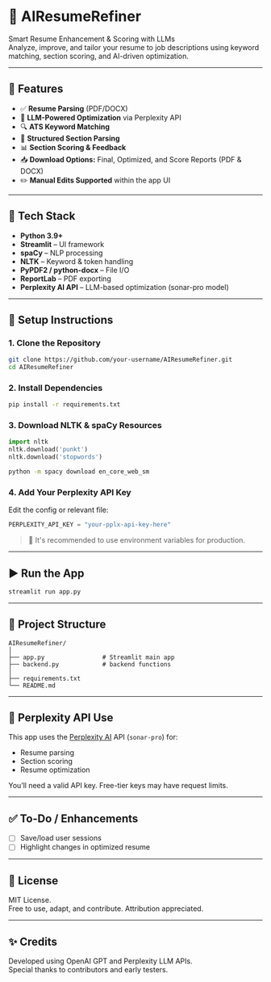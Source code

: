 
# 📘  AIResumeRefiner

Smart Resume Enhancement & Scoring with LLMs  
Analyze, improve, and tailor your resume to job descriptions using keyword matching, section scoring, and AI-driven optimization.

---

## 🚀 Features

- ✅ **Resume Parsing** (PDF/DOCX)
- 🧠 **LLM-Powered Optimization** via Perplexity API
- 🔍 **ATS Keyword Matching**
- 🧾 **Structured Section Parsing**
- 📊 **Section Scoring & Feedback**
- 📥 **Download Options:** Final, Optimized, and Score Reports (PDF & DOCX)
- ✏️ **Manual Edits Supported** within the app UI

---

## 🧰 Tech Stack

- **Python 3.9+**
- **Streamlit** – UI framework
- **spaCy** – NLP processing
- **NLTK** – Keyword & token handling
- **PyPDF2 / python-docx** – File I/O
- **ReportLab** – PDF exporting
- **Perplexity AI API** – LLM-based optimization (sonar-pro model)

---

## 🔧 Setup Instructions

### 1. Clone the Repository
```bash
git clone https://github.com/your-username/AIResumeRefiner.git
cd AIResumeRefiner
```

### 2. Install Dependencies
```bash
pip install -r requirements.txt
```

### 3. Download NLTK & spaCy Resources
```python
import nltk
nltk.download('punkt')
nltk.download('stopwords')
```
```bash
python -m spacy download en_core_web_sm
```

### 4. Add Your Perplexity API Key
Edit the config or relevant file:
```python
PERPLEXITY_API_KEY = "your-pplx-api-key-here"
```
> 🔐 It's recommended to use environment variables for production.

---

## ▶️ Run the App
```bash
streamlit run app.py
```

---

## 📂 Project Structure

```
AIResumeRefiner/
│
├── app.py                # Streamlit main app
├── backend.py            # backend functions
│
├── requirements.txt
└── README.md
```

---

## 🔌 Perplexity API Use

This app uses the [Perplexity AI](https://www.perplexity.ai/) API (`sonar-pro`) for:

- Resume parsing
- Section scoring
- Resume optimization

You’ll need a valid API key. Free-tier keys may have request limits.

---

## ✅ To-Do / Enhancements
- [ ] Save/load user sessions
- [ ] Highlight changes in optimized resume

---

## 📃 License

MIT License.  
Free to use, adapt, and contribute. Attribution appreciated.

---

## ✨ Credits

Developed using OpenAI GPT and Perplexity LLM APIs.  
Special thanks to contributors and early testers.

